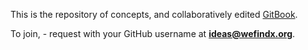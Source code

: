 This is the repository of concepts, and collaboratively edited [GitBook](https://legacy.gitbook.com/book/wefindx/infinity/details).

To join, - request with your GitHub username at **ideas@wefindx.org**.

